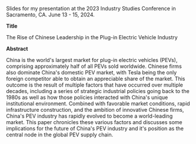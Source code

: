 
Slides for my presentation at the 2023 Industry Studies Conference in Sacramento, CA. June 13 - 15, 2024.

**Title**

The Rise of Chinese Leadership in the Plug-in Electric Vehicle Industry

**Abstract**

China is the world's largest market for plug-in electric vehicles (PEVs), comprising approximately half of all PEVs sold worldwide. Chinese firms also dominate China's domestic PEV market, with Tesla being the only foreign competitor able to obtain an appreciable share of the market. This outcome is the result of multiple factors that have occurred over multiple decades, including a series of strategic industrial policies going back to the 1980s as well as how those policies interacted with China's unique institutional environment. Combined with favorable market conditions, rapid infrastructure construction, and the ambition of innovative Chinese firms, China's PEV industry has rapidly evolved to become a world-leading market. This paper chronicles these various factors and discusses some implications for the future of China's PEV industry and it's position as the central node in the global PEV supply chain.
